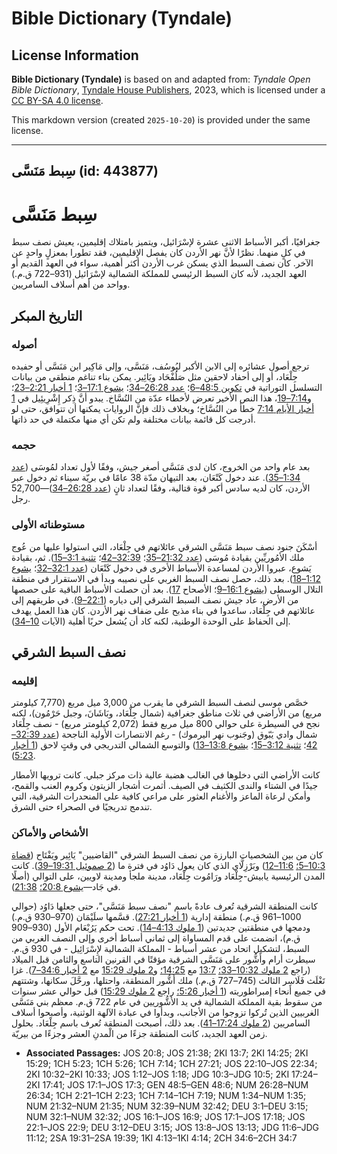 # Bible Dictionary (Tyndale)

## License Information

**Bible Dictionary (Tyndale)** is based on and adapted from: _Tyndale Open Bible Dictionary_, [Tyndale House Publishers](https://tyndaleopenresources.com/), 2023, which is licensed under a [CC BY-SA 4.0 license](https://creativecommons.org/licenses/by-sa/4.0/legalcode.en).

This markdown version (created `2025-10-20`) is provided under the same license.



--------------------------------

## سِبط مَنَسَّى (id: 443877)

سِبط مَنَسَّى
=============

جغرافيًا، أكبر الأسباط الاثنى عشرة لإسْرَائيل، ويتميز بامتلاك إقليمين، يعيش نصف سبط في كلٍ منهما. نظرًا لأنَّ نهر الأردن كان يفصل الإقليمين، فقد تطورا بمعزلٍ واحدٍ عن الآخر. كان نصف السبط الذي يسكن غرب الأردن أكثر أهمية، سواء في العهد القديم أو العهد الجديد، لأنه كان السبط الرئيسي للمملكة الشمالية لإسْرَائيل (931–722 ق.م.) وواحد من أهم أسلاف السامريين.

التاريخ المبكر
--------------

### أصوله

ترجع أصول عشائره إلى الابن الأكبر ليُوسُف، مَنَسَّى، وإلى مَاكِير ابن مَنَسَّى أو حفيده جِلْعَاد، أو إلى أحفاد لاحقين مثل صَلُفْحَاد ويَائِير. يمكن بناء تناغم منطقي من بيانات التسلسل التوراتية في [تكوين 48:5–6](https://ref.ly/Gen48:5-Gen48:6)؛ [عدد 26:28–34](https://ref.ly/Num26:28-Num26:34)؛ [يشوع 17:1–3](https://ref.ly/Josh17:1-Josh17:3)؛ [1 أخبار 2:21–23](https://ref.ly/1Chr2:21-1Chr2:23)؛ و[7:14–19](https://ref.ly/1Chr7:14-1Chr7:19)، هذا النص الأخير تعرض لأخطاء عدّة من النُسَّاخ. يبدو أنَّ ذِكر إِشْرِيئِيل في [1 أخبار الأيام 7:14](https://ref.ly/1Chr7:14) خطأ من النُسَّاخ؛ وبخلاف ذلك فإنَّ الروايات يمكنها أن تتوافق، حتى لو أدرجت كل قائمة بيانات مختلفة ولم تكن أي منها مكتملة في حد ذاتها.

### حجمه

بعد عام واحد من الخروج، كان لدى مَنَسَّى أصغر جيش، وفقًا لأول تعداد لمُوسَى ([عدد 1:34–35](https://ref.ly/Num1:34-Num1:35)). عند دخول كَنْعَان، بعد التيهان مدّة 38 عامًا في بريّة سيناء ثم دخول عبر الأردن، كان لديه سادس أكبر قوة قتالية، وفقًا لتعداد ثانٍ ([عدد 26:28–34](https://ref.ly/Num26:28-Num26:34))—52,700 رجل.

### مستوطناته الأولى

أسْكَنَ جنود نصف سبط مَنَسَّى الشرقي عائلاتهم في جِلْعَاد، التي استولوا عليها من عُوج ملك الأمُوريِّين بقيادة مُوسَى ([عدد 21:32–35](https://ref.ly/Num21:32-Num21:35)؛ [32:39–42](https://ref.ly/Num32:39-Num32:42)؛ [تثنية 3:1–15](https://ref.ly/Deut3:1-Deut3:15)). ثم، بقيادة يَشوع، عبروا الأردن لمساعدة الأسباط الأخرى في دخول كَنْعَان ([عدد 32:1–32](https://ref.ly/Num32:1-Num32:32)؛ [يشوع 1:12–18](https://ref.ly/Josh1:12-Josh1:18)). بعد ذلك، حصل نصف السبط الغربي على نصيبه وبدأ في الاستقرار في منطقة التلال الوسطى ([يشوع 16:1–9](https://ref.ly/Josh16:1-Josh16:9)؛ الأصحاح [17](https://ref.ly/Josh17:1-Josh17:18)). بعد أن حصلت الأسباط الباقية على حصصها من الأرض، عاد جيش نصف السبط الشرقي إلى دياره ([22:1–9](https://ref.ly/Josh22:1-Josh22:9)). في طريقهم إلى عائلاتهم في جِلْعَاد، ساعدوا في بناء مذبح على ضفاف نهر الأردن. كان هذا العمل يهدف إلى الحفاظ على الوحدة الوطنية، لكنه كاد أن يُشعل حربًا أهلية (الآيات [10–34](https://ref.ly/Josh22:10-Josh22:34)).

نصف السبط الشرقي
----------------

### إقليمه

خصَّص موسى لنصف السبط الشرقي ما يقرب من 3,000 ميل مربع (7,770 كيلومتر مربع) من الأراضي في ثلاث مناطق جغرافية (شمال جِلْعَاد، وبَاشَانَ، وجبل حَرْمُون)، لكنه نجح في السيطرة على حوالي 800 ميل مربع فقط (2,072 كيلومتر مربع) \- نصف جِلْعَاد شمال وادي يَبّوق (وجَنوب نهر اليرموك) \- رغم الانتصارات الأولية الناجحة ([عدد 32:39–42](https://ref.ly/Num32:39-Num32:42)؛ [تثنية 3:12–15](https://ref.ly/Deut3:12-Deut3:15)؛ [يشوع 13:8–13](https://ref.ly/Josh13:8-Josh13:13)) والتوسع الشمالي التدريجي في وقتٍ لاحق ([1 أخبار 5:23](https://ref.ly/1Chr5:23)).

كانت الأراضي التي دخلوها في الغالب هضبة عالية ذات مركز جبلي. كانت ترويها الأمطار جيدًا في الشتاء والندى الكثيف في الصيف. أثمرت أشجار الزيتون وكروم العنب والقمح، وأمكن لرعاة الماعز والأغنام العثور على مراعي كافية على المنحدرات الشرقية، التي تندمج تدريجيًا في الصحراء حتى الشرق.

### الأشخاص والأماكن

كان من بين الشخصيات البارزة من نصف السبط الشرقي "القاضيين" يَائِير ويَفْتَاح ([قضاة 10:3–5؛](https://ref.ly/Judg10:3-Judg10:5) [11:6–12](https://ref.ly/Judg11:6-Judg11:12)) وبَرْزِلَّاي الذي كان يعول دَاوُد في فترة ما ([2 صموئيل 19:31–39](https://ref.ly/2Sam19:31-2Sam19:39)). كانت المدن الرئيسية يابيش\-جِلْعَاد ورَامُوت جِلْعَاد، مدينة ملجأ ومدينة لاويين، على التوالي (أصلًا في جَاد—[يشوع 20:8؛](https://ref.ly/Josh20:8) [21:38](https://ref.ly/Josh21:38)).

كانت المنطقة الشرقية تُعرف عادةً باسم "نصف سبط مَنَسَّى"، حتى جعلها دَاوُد (حوالي 1000–961 ق.م.) منطقة إدارية ([1 أخبار 27:21](https://ref.ly/1Chr27:21)). قسَّمها سلَيْمَان (970–930 ق.م.) ودمجها في منطقتين جديدتين ([1 ملوك 4:13–14](https://ref.ly/1Kgs4:13-1Kgs4:14)). تحت حكم يَرُبْعَام الأول (930–909 ق.م)، انضمت على قدم المساواة إلى ثماني أسباط أخرى وإلى النصف الغربي من السبط، لتشكيل اتحاد من عشر أسباط \- المملكة الشمالية لإِسْرَائِيل \- في 930 ق.م. سيطرت أرام وأَشُّور على مَنَسَّى الشرقية مؤقتًا في القرنين التاسع والثامن قبل الميلاد (راجع [2 ملوك 10:32–33؛](https://ref.ly/2Kgs10:32-2Kgs10:33) [13:7](https://ref.ly/2Kgs13:7) مع [14:25؛](https://ref.ly/2Kgs14:25) و[2 ملوك 15:29](https://ref.ly/2Kgs15:29) مع [2 أخبار 34:6–7](https://ref.ly/2Chr34:6-2Chr34:7)). غزا تَغْلَث فَلَاسِر الثالث (745–727 ق.م.) ملك أَشُّور المنطقة، واحتلها، ورحَّلَ سكانها، وشتتهم في جميع أنحاء إمبراطوريته ([1 أخبار 5:26؛](https://ref.ly/1Chr5:26) راجع [2 ملوك 15:29](https://ref.ly/2Kgs15:29)) قبل حوالي عشر سنوات من سقوط بقية المملكة الشمالية في يد الأشُّوريين في عام 722 ق.م. معظم بني مَنَسَّى الغربيين الذين تُركوا تزوجوا من الأجانب، وبدأوا في عبادة الآلهة الوثنية، وأصبحوا أسلاف السامريين ([2 ملوك 17:24–41](https://ref.ly/2Kgs17:24-2Kgs17:41)). بعد ذلك، أصبحت المنطقة تُعرف باسم جِلْعَاد. بحلول زمن العهد الجديد، كانت المنطقة جزءًا من الْمدنِ العشر وجزءًا من بيريّة.

* **Associated Passages:** JOS 20:8; JOS 21:38; 2KI 13:7; 2KI 14:25; 2KI 15:29; 1CH 5:23; 1CH 5:26; 1CH 7:14; 1CH 27:21; JOS 22:10–JOS 22:34; 2KI 10:32–2KI 10:33; JOS 1:12–JOS 1:18; JDG 10:3–JDG 10:5; 2KI 17:24–2KI 17:41; JOS 17:1–JOS 17:3; GEN 48:5–GEN 48:6; NUM 26:28–NUM 26:34; 1CH 2:21–1CH 2:23; 1CH 7:14–1CH 7:19; NUM 1:34–NUM 1:35; NUM 21:32–NUM 21:35; NUM 32:39–NUM 32:42; DEU 3:1–DEU 3:15; NUM 32:1–NUM 32:32; JOS 16:1–JOS 16:9; JOS 17:1–JOS 17:18; JOS 22:1–JOS 22:9; DEU 3:12–DEU 3:15; JOS 13:8–JOS 13:13; JDG 11:6–JDG 11:12; 2SA 19:31–2SA 19:39; 1KI 4:13–1KI 4:14; 2CH 34:6–2CH 34:7

